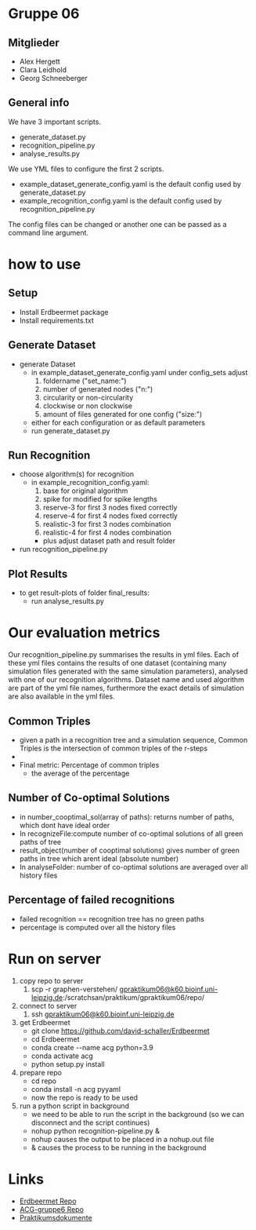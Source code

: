 # Gruppe 06

## Mitglieder

- Alex Hergett
- Clara Leidhold
- Georg Schneeberger


## General info

We have 3 important scripts.
- generate_dataset.py
- recognition_pipeline.py
- analyse_results.py

We use YML files to configure the first 2 scripts.
- example_dataset_generate_config.yaml is the default config used by generate_dataset.py
- example_recognition_config.yaml is the default config used by recognition_pipeline.py

The config files can be changed or another one can be passed as a command line argument.

# how to use

## Setup

- Install Erdbeermet package
- Install requirements.txt

## Generate Dataset
- generate Dataset
  - in example_dataset_generate_config.yaml under config_sets adjust
    1. foldername ("set_name:")
    2. number of generated nodes ("n:")
    3. circularity or non-circularity
    4. clockwise or non clockwise
    5. amount of files generated for one config ("size:")
  - either for each configuration or as default parameters
  - run generate_dataset.py

## Run Recognition
- choose algorithm(s) for recognition
  - in example_recognition_config.yaml:
    1. base for original algorithm
    2. spike for modified for spike lengths
    3. reserve-3 for first 3 nodes fixed correctly
    4. reserve-4 for first 4 nodes fixed correctly
    5. realistic-3 for first 3 nodes combination
    6. realistic-4 for first 4 nodes combination
    - plus adjust dataset path and result folder
- run recognition_pipeline.py

## Plot Results
- to get result-plots of folder final_results:
  - run analyse_results.py


# Our evaluation metrics

Our recognition_pipeline.py summarises the results in yml files.
Each of these yml files contains the results of one dataset (containing many simulation files generated with the same simulation parameters), analysed with one of our recognition algorithms. Dataset name and used algorithm are part of the yml file names, furthermore the exact details of simulation are also available in the yml files.


## Common Triples
- given a path in a recognition tree and a simulation sequence, Common Triples is the intersection of common triples of the r-steps
- 
- Final metric: Percentage of common triples
    * the average of the percentage

## Number of Co-optimal Solutions
- in number_cooptimal_sol(array of paths): returns number of paths, which dont have ideal order
- In recognizeFile:compute number of co-optimal solutions of all green paths of tree
- result_object(number of cooptimal solutions) gives number of green paths in tree which arent ideal (absolute number)
- In analyseFolder: number of co-optimal solutions are averaged over all history files

## Percentage of failed recognitions
- failed recognition == recognition tree has no green paths
- percentage is computed over all the history files


# Run on server

1. copy repo to server
    1. scp -r graphen-verstehen/ gpraktikum06@k60.bioinf.uni-leipzig.de:/scratchsan/praktikum/gpraktikum06/repo/
2. connect to server
    1. ssh gpraktikum06@k60.bioinf.uni-leipzig.de
3. get Erdbeermet
    * git clone https://github.com/david-schaller/Erdbeermet
    * cd Erdbeermet
    * conda create --name acg python=3.9
    * conda activate acg
    * python setup.py install
4. prepare repo
    * cd repo
    * conda install -n acg pyyaml
    * now the repo is ready to be used
5. run a python script in background
    * we need to be able to run the script in the background (so we can disconnect and the script continues)
    * nohup python recognition-pipeline.py &
    * nohup causes the output to be placed in a nohup.out file
    * & causes the process to be running in the background

# Links
* [Erdbeermet Repo](https://github.com/david-schaller/Erdbeermet#generation-of-scenarios)
* [ACG-gruppe6 Repo](https://github.com/geschnee/acg-gruppe6)
* [Praktikumsdokumente](http://silo.bioinf.uni-leipzig.de/GTPraktikumRMaps/)


